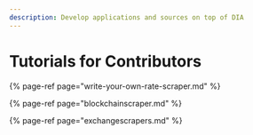 ```yaml
---
description: Develop applications and sources on top of DIA
---
```


# Tutorials for Contributors

{% page-ref page="write-your-own-rate-scraper.md" %}

{% page-ref page="blockchainscraper.md" %}

{% page-ref page="exchangescrapers.md" %}

